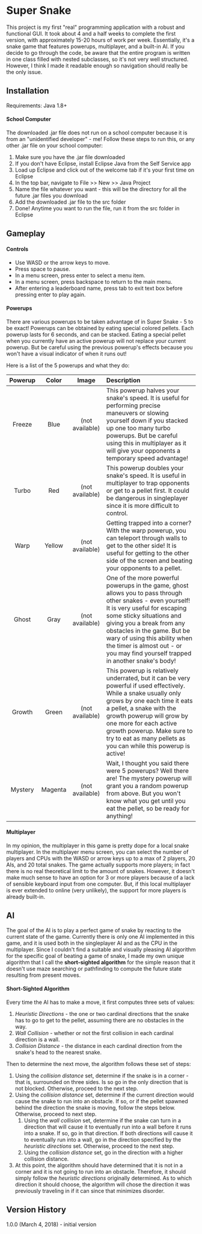 # Super Snake
This project is my first "real" programming application with a robust and functional GUI. It took about 4 and a half weeks to complete the first version, with approximately 15-20 hours of work per week. Essentially, it's a snake game that features powerups, multiplayer, and a built-in AI. If you decide to go through the code, be aware that the entire program is written in one class filled with nested subclasses, so it's not very well structured. However, I think I made it readable enough so navigation should really be the only issue.

## Installation
Requirements: Java 1.8+

#### School Computer
The downloaded .jar file does not run on a school computer because it is from an "unidentified developer" - me! Follow these steps to run this, or any other .jar file on your school computer:
1. Make sure you have the .jar file downloaded
1. If you don't have Eclipse, install Eclipse Java from the Self Service app
1. Load up Eclipse and click out of the welcome tab if it's your first time on Eclipse
1. In the top bar, navigate to File >> New >> Java Project
1. Name the file whatever you want - this will be the directory for all the future .jar files you download
1. Add the downloaded .jar file to the src folder
1. Done! Anytime you want to run the file, run it from the src folder in Eclipse

## Gameplay

#### Controls
- Use WASD or the arrow keys to move.
- Press space to pause.
- In a menu screen, press enter to select a menu item.
- In a menu screen, press backspace to return to the main menu.
- After entering a leaderboard name, press tab to exit text box before pressing enter to play again.

#### Powerups
There are various powerups to be taken advantage of in Super Snake - 5 to be exact! Powerups can be obtained by eating special colored pellets. Each powerup lasts for 6 seconds, and can be stacked. Eating a special pellet when you currently have an active powerup will not replace your current powerup. But be careful using the previous powerup's effects because you won't have a visual indicator of when it runs out!

Here is a list of the 5 powerups and what they do:

Powerup | Color | Image | Description
:------:|:-----:|:-----:|:-----------
Freeze|Blue|(not available)|This powerup halves your snake's speed. It is useful for performing precise maneuvers or slowing yourself down if you stacked up one too many turbo powerups. But be careful using this in multiplayer as it will give your opponents a temporary speed advantage!
Turbo|Red|(not available)|This powerup doubles your snake's speed. It is useful in multiplayer to trap opponents or get to a pellet first. It could be dangerous in singleplayer since it is more difficult to control.
Warp|Yellow|(not available)|Getting trapped into a corner? With the warp powerup, you can teleport through walls to get to the other side! It is useful for getting to the other side of the screen and beating your opponents to a pellet.
Ghost|Gray|(not available)|One of the more powerful powerups in the game, ghost allows you to pass through other snakes - even yourself! It is very useful for escaping some sticky situations and giving you a break from any obstacles in the game. But be wary of using this ability when the timer is almost out - or you may find yourself trapped in another snake's body!
Growth|Green|(not available)|This powerup is relatively underrated, but it can be very powerful if used effectively. While a snake usually only grows by one each time it eats a pellet, a snake with the growth powerup will grow by one more for each active growth powerup. Make sure to try to eat as many pellets as you can while this powerup is active!
Mystery|Magenta|(not available)|Wait, I thought you said there were 5 powerups? Well there are! The mystery powerup will grant you a random powerup from above. But you won't know what you get until you eat the pellet, so be ready for anything!

#### Multiplayer
In my opinion, the multiplayer in this game is pretty dope for a local snake multiplayer. In the multiplayer menu screen, you can select the number of players and CPUs with the WASD or arrow keys up to a max of 2 players, 20 AIs, and 20 total snakes. The game actually supports more players; in fact there is no real theoretical limit to the amount of snakes. However, it doesn't make much sense to have an option for 3 or more players because of a lack of sensible keyboard input from one computer. But, if this local multiplayer is ever extended to online (very unlikely), the support for more players is already built-in.

## AI
The goal of the AI is to play a perfect game of snake by reacting to the current state of the game. Currently there is only one AI implemented in this game, and it is used both in the singleplayer AI and as the CPU in the multiplayer. Since I couldn't find a suitable and visually pleasing AI algorithm for the specific goal of beating a game of snake, I made my own unique algorithm that I call the **short-sighted algorithm** for the simple reason that it doesn't use maze searching or pathfinding to compute the future state resulting from present moves.

#### Short-Sighted Algorithm
Every time the AI has to make a move, it first computes three sets of values:
1. *Heuristic Directions* - the one or two cardinal directions that the snake has to go to get to the pellet, assuming there are no obstacles in the way.
1. *Wall Collision* - whether or not the first collision in each cardinal direction is a wall.
1. *Collision Distance* - the distance in each cardinal direction from the snake's head to the nearest snake.


Then to determine the next move, the algorithm follows these set of steps:
1. Using the *collision distance* set, determine if the snake is in a corner - that is, surrounded on three sides. Is so go in the only direction that is not blocked. Otherwise, proceed to the next step.
1. Using the *collision distance* set, determine if the current direction would cause the snake to run into an obstacle. If so, or if the pellet spawned behind the direction the snake is moving, follow the steps below. Otherwise, proceed to next step.
     1. Using the *wall collision* set, determine if the snake can turn in a direction that will cause it to eventually run into a wall before it runs into a snake. If so, go in that direction. If both directions will cause it to eventually run into a wall, go in the direction specified by the *heuristic directions* set. Otherwise, proceed to the next step.
     1. Using the *collision distance* set, go in the direction with a higher collision distance.
1. At this point, the algorithm should have determined that it is not in a corner and it is not going to run into an obstacle. Therefore, it should simply follow the *heuristic directions* originally determined. As to which direction it should choose, the algorithm will chose the direction it was previously traveling in if it can since that minimizes disorder.

## Version History

1.0.0 (March 4, 2018) - initial version
